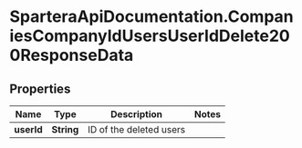 # SparteraApiDocumentation.CompaniesCompanyIdUsersUserIdDelete200ResponseData

## Properties

Name | Type | Description | Notes
------------ | ------------- | ------------- | -------------
**userId** | **String** | ID of the deleted users | 


